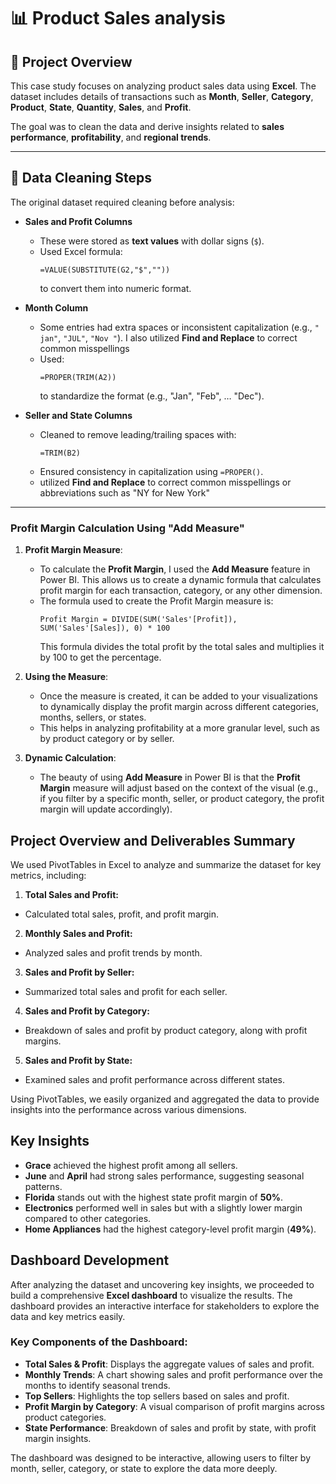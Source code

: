 # 📊 Product Sales analysis

## 📝 Project Overview
This case study focuses on analyzing product sales data using **Excel**. The dataset includes details of transactions such as **Month**, **Seller**, **Category**, **Product**, **State**, **Quantity**, **Sales**, and **Profit**.

The goal was to clean the data and derive insights related to **sales performance**, **profitability**, and **regional trends**.

---

## 🧼 Data Cleaning Steps

The original dataset required cleaning before analysis:

- **Sales and Profit Columns**  
  - These were stored as **text values** with dollar signs (`$`).  
  - Used Excel formula:  
    ```excel
    =VALUE(SUBSTITUTE(G2,"$",""))
    ```
    to convert them into numeric format.

- **Month Column**  
  - Some entries had extra spaces or inconsistent capitalization (e.g., `" jan"`, `"JUL"`, `"Nov "`). I also utilized **Find and Replace** to correct common misspellings
  - Used:
    ```excel
    =PROPER(TRIM(A2))
    ```
    to standardize the format (e.g., "Jan", "Feb", … "Dec").
 
    

- **Seller and State Columns**  
  - Cleaned to remove leading/trailing spaces with:
    ```excel
    =TRIM(B2)
    ```
  - Ensured consistency in capitalization using `=PROPER()`.
  -  utilized **Find and Replace** to correct common misspellings or abbreviations such as "NY for New York"

---

### Profit Margin Calculation Using "Add Measure"

1. **Profit Margin Measure**:
   - To calculate the **Profit Margin**, I used the **Add Measure** feature in Power BI. This allows us to create a dynamic formula that calculates profit margin for each transaction, category, or any other dimension.
   - The formula used to create the Profit Margin measure is:
     ```DAX
     Profit Margin = DIVIDE(SUM('Sales'[Profit]), SUM('Sales'[Sales]), 0) * 100
     ```
     This formula divides the total profit by the total sales and multiplies it by 100 to get the percentage.

2. **Using the Measure**:
   - Once the measure is created, it can be added to your visualizations to dynamically display the profit margin across different categories, months, sellers, or states.
   - This helps in analyzing profitability at a more granular level, such as by product category or by seller.

3. **Dynamic Calculation**:
   - The beauty of using **Add Measure** in Power BI is that the **Profit Margin** measure will adjust based on the context of the visual (e.g., if you filter by a specific month, seller, or product category, the profit margin will update accordingly).

## Project Overview and Deliverables Summary

We used PivotTables in Excel to analyze and summarize the dataset for key metrics, including:

 1. **Total Sales and Profit:**
- Calculated total sales, profit, and profit margin.

 2. **Monthly Sales and Profit:**
- Analyzed sales and profit trends by month.

3. **Sales and Profit by Seller:**
- Summarized total sales and profit for each seller.

4. **Sales and Profit by Category:**
- Breakdown of sales and profit by product category, along with profit margins.

 5. **Sales and Profit by State:**
- Examined sales and profit performance across different states.

Using PivotTables, we easily organized and aggregated the data to provide insights into the performance across various dimensions.

## Key Insights

- **Grace** achieved the highest profit among all sellers.
- **June** and **April** had strong sales performance, suggesting seasonal patterns.
- **Florida** stands out with the highest state profit margin of **50%**.
- **Electronics** performed well in sales but with a slightly lower margin compared to other categories.
- **Home Appliances** had the highest category-level profit margin (**49%**).

## Dashboard Development

After analyzing the dataset and uncovering key insights, we proceeded to build a comprehensive **Excel dashboard** to visualize the results. The dashboard provides an interactive interface for stakeholders to explore the data and key metrics easily.

### Key Components of the Dashboard:
- **Total Sales & Profit**: Displays the aggregate values of sales and profit.
- **Monthly Trends**: A chart showing sales and profit performance over the months to identify seasonal trends.
- **Top Sellers**: Highlights the top sellers based on sales and profit.
- **Profit Margin by Category**: A visual comparison of profit margins across product categories.
- **State Performance**: Breakdown of sales and profit by state, with profit margin insights.

The dashboard was designed to be interactive, allowing users to filter by month, seller, category, or state to explore the data more deeply.
